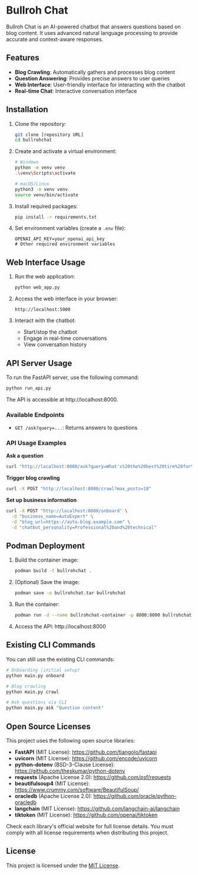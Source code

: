# Bullroh Chat

Bullroh Chat is an AI-powered chatbot that answers questions based on blog content. It uses advanced natural language processing to provide accurate and context-aware responses.

## Features

- **Blog Crawling**: Automatically gathers and processes blog content
- **Question Answering**: Provides precise answers to user queries
- **Web Interface**: User-friendly interface for interacting with the chatbot
- **Real-time Chat**: Interactive conversation interface

## Installation

1. Clone the repository:
   ```bash
   git clone [repository URL]
   cd bullrohchat
   ```

2. Create and activate a virtual environment:
   ```bash
   # Windows
   python -m venv venv
   .\venv\Scripts\activate
   
   # macOS/Linux
   python3 -m venv venv
   source venv/bin/activate
   ```

3. Install required packages:
   ```bash
   pip install -r requirements.txt
   ```

4. Set environment variables (create a `.env` file):
   ```
   OPENAI_API_KEY=your_openai_api_key
   # Other required environment variables
   ```

## Web Interface Usage

1. Run the web application:
   ```bash
   python web_app.py
   ```

2. Access the web interface in your browser:
   ```
   http://localhost:5000
   ```

3. Interact with the chatbot:
   - Start/stop the chatbot
   - Engage in real-time conversations
   - View conversation history

## API Server Usage

To run the FastAPI server, use the following command:

```bash
python run_api.py
```

The API is accessible at http://localhost:8000.

### Available Endpoints

- `GET /ask?query=...`: Returns answers to questions

### API Usage Examples

**Ask a question**
```bash
curl "http://localhost:8000/ask?query=What's%20the%20best%20tire%20for%20winter"
```

**Trigger blog crawling**
```bash
curl -X POST "http://localhost:8000/crawl?max_posts=10"
```

**Set up business information**
```bash
curl -X POST "http://localhost:8000/onboard" \
  -d "business_name=AutoExpert" \
  -d "blog_url=https://auto-blog.example.com" \
  -d "chatbot_personality=Professional%20and%20technical"
```

## Podman Deployment

1. Build the container image:
   ```bash
   podman build -t bullrohchat .
   ```

2. (Optional) Save the image:
   ```bash
   podman save -o bullrohchat.tar bullrohchat
   ```

3. Run the container:
   ```bash
   podman run -d --name bullrohchat-container -p 8000:8000 bullrohchat
   ```

4. Access the API:
   http://localhost:8000

## Existing CLI Commands

You can still use the existing CLI commands:

```bash
# Onboarding (initial setup)
python main.py onboard

# Blog crawling
python main.py crawl

# Ask questions via CLI
python main.py ask "Question content"
```

## Open Source Licenses

This project uses the following open source libraries:

- **FastAPI** (MIT License): https://github.com/tiangolo/fastapi
- **uvicorn** (MIT License): https://github.com/encode/uvicorn
- **python-dotenv** (BSD-3-Clause License): https://github.com/theskumar/python-dotenv
- **requests** (Apache License 2.0): https://github.com/psf/requests
- **beautifulsoup4** (MIT License): https://www.crummy.com/software/BeautifulSoup/
- **oracledb** (Apache License 2.0): https://github.com/oracle/python-oracledb
- **langchain** (MIT License): https://github.com/langchain-ai/langchain
- **tiktoken** (MIT License): https://github.com/openai/tiktoken

Check each library's official website for full license details. You must comply with all license requirements when distributing this project.

## License

This project is licensed under the [MIT License](LICENSE).
